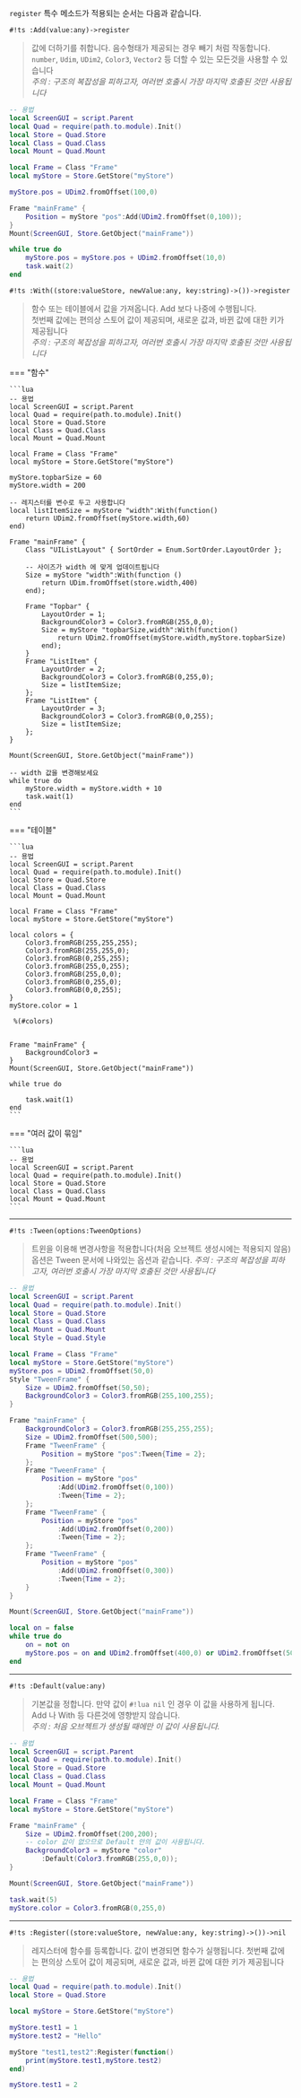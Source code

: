 
`register` 특수 메소드가 적용되는 순서는 다음과 같습니다.  

`#!ts :Add(value:any)->register`
> 값에 더하기를 취합니다. 음수형태가 제공되는 경우 빼기 처럼 작동합니다.  
> `number`, `Udim`, `UDim2`, `Color3`, `Vector2` 등 더할 수 있는 모든것을 사용할 수 있습니다  
> *주의 : 구조의 복잡성을 피하고자, 여러번 호출시 가장 마지막 호출된 것만 사용됩니다*

```lua
-- 용법
local ScreenGUI = script.Parent
local Quad = require(path.to.module).Init()
local Store = Quad.Store
local Class = Quad.Class
local Mount = Quad.Mount

local Frame = Class "Frame"
local myStore = Store.GetStore("myStore")

myStore.pos = UDim2.fromOffset(100,0)

Frame "mainFrame" {
    Position = myStore "pos":Add(UDim2.fromOffset(0,100));
}
Mount(ScreenGUI, Store.GetObject("mainFrame"))

while true do
    myStore.pos = myStore.pos + UDim2.fromOffset(10,0)
    task.wait(2)
end
```

`#!ts :With((store:valueStore, newValue:any, key:string)->())->register`  
> 함수 또는 테이블에서 값을 가져옵니다. Add 보다 나중에 수행됩니다.  
> 첫번째 값에는 편의상 스토어 값이 제공되며, 새로운 값과, 바뀐 값에 대한 키가 제공됩니다  
> *주의 : 구조의 복잡성을 피하고자, 여러번 호출시 가장 마지막 호출된 것만 사용됩니다*

=== "함수"

    ```lua
    -- 용법
    local ScreenGUI = script.Parent
    local Quad = require(path.to.module).Init()
    local Store = Quad.Store
    local Class = Quad.Class
    local Mount = Quad.Mount

    local Frame = Class "Frame"
    local myStore = Store.GetStore("myStore")

    myStore.topbarSize = 60
    myStore.width = 200

    -- 레지스터를 변수로 두고 사용합니다
    local listItemSize = myStore "width":With(function()
        return UDim2.fromOffset(myStore.width,60)
    end)

    Frame "mainFrame" {
        Class "UIListLayout" { SortOrder = Enum.SortOrder.LayoutOrder };

        -- 사이즈가 width 에 맞게 업데이트됩니다
        Size = myStore "width":With(function ()
            return UDim.fromOffset(store.width,400)
        end);

        Frame "Topbar" {
            LayoutOrder = 1;
            BackgroundColor3 = Color3.fromRGB(255,0,0);
            Size = myStore "topbarSize,width":With(function()
                return UDim2.fromOffset(myStore.width,myStore.topbarSize)
            end);
        }
        Frame "ListItem" {
            LayoutOrder = 2;
            BackgroundColor3 = Color3.fromRGB(0,255,0);
            Size = listItemSize;
        };
        Frame "ListItem" {
            LayoutOrder = 3;
            BackgroundColor3 = Color3.fromRGB(0,0,255);
            Size = listItemSize;
        };
    }

    Mount(ScreenGUI, Store.GetObject("mainFrame"))

    -- width 값을 변경해보세요
    while true do
        myStore.width = myStore.width + 10
        task.wait(1)
    end
    ```

=== "테이블"

    ```lua
    -- 용법
    local ScreenGUI = script.Parent
    local Quad = require(path.to.module).Init()
    local Store = Quad.Store
    local Class = Quad.Class
    local Mount = Quad.Mount

    local Frame = Class "Frame"
    local myStore = Store.GetStore("myStore")

    local colors = {
        Color3.fromRGB(255,255,255);
        Color3.fromRGB(255,255,0);
        Color3.fromRGB(0,255,255);
        Color3.fromRGB(255,0,255);
        Color3.fromRGB(255,0,0);
        Color3.fromRGB(0,255,0);
        Color3.fromRGB(0,0,255);
    }
    myStore.color = 1

     %(#colors)


    Frame "mainFrame" {
        BackgroundColor3 = 
    }
    Mount(ScreenGUI, Store.GetObject("mainFrame"))
    
    while true do

        task.wait(1)
    end
    ```

=== "여러 값이 묶임"

    ```lua
    -- 용법
    local ScreenGUI = script.Parent
    local Quad = require(path.to.module).Init()
    local Store = Quad.Store
    local Class = Quad.Class
    local Mount = Quad.Mount
    ```

---

`#!ts :Tween(options:TweenOptions)`  
> 트윈을 이용해 변경사항을 적용합니다(처음 오브젝트 생성시에는 적용되지 않음) 옵션은 Tween 문서에 나와있는 옵션과 같습니다.
> *주의 : 구조의 복잡성을 피하고자, 여러번 호출시 가장 마지막 호출된 것만 사용됩니다*

```lua
-- 용법
local ScreenGUI = script.Parent
local Quad = require(path.to.module).Init()
local Store = Quad.Store
local Class = Quad.Class
local Mount = Quad.Mount
local Style = Quad.Style

local Frame = Class "Frame"
local myStore = Store.GetStore("myStore")
myStore.pos = UDim2.fromOffset(50,0)
Style "TweenFrame" {
    Size = UDim2.fromOffset(50,50);
    BackgroundColor3 = Color3.fromRGB(255,100,255);
}

Frame "mainFrame" {
    BackgroundColor3 = Color3.fromRGB(255,255,255);
    Size = UDim2.fromOffset(500,500);
    Frame "TweenFrame" {
        Position = myStore "pos":Tween{Time = 2};
    };
    Frame "TweenFrame" {
        Position = myStore "pos"
            :Add(UDim2.fromOffset(0,100))
            :Tween{Time = 2};
    };
    Frame "TweenFrame" {
        Position = myStore "pos"
            :Add(UDim2.fromOffset(0,200))
            :Tween{Time = 2};
    };
    Frame "TweenFrame" {
        Position = myStore "pos"
            :Add(UDim2.fromOffset(0,300))
            :Tween{Time = 2};
    }
}

Mount(ScreenGUI, Store.GetObject("mainFrame"))

local on = false
while true do
    on = not on
    myStore.pos = on and UDim2.fromOffset(400,0) or UDim2.fromOffset(50,0)
end
```

---

`#!ts :Default(value:any)`  
> 기본값을 정합니다. 만약 값이 `#!lua nil` 인 경우 이 값을 사용하게 됩니다. Add 나 With 등 다른것에 영향받지 않습니다.  
> *주의 : 처음 오브젝트가 생성될 때에만 이 값이 사용됩니다.*

```lua
-- 용법
local ScreenGUI = script.Parent
local Quad = require(path.to.module).Init()
local Store = Quad.Store
local Class = Quad.Class
local Mount = Quad.Mount

local Frame = Class "Frame"
local myStore = Store.GetStore("myStore")

Frame "mainFrame" {
    Size = UDim2.fromOffset(200,200);
    -- color 값이 없으므로 Default 안의 값이 사용됩니다.
    BackgroundColor3 = myStore "color"
        :Default(Color3.fromRGB(255,0,0));
}

Mount(ScreenGUI, Store.GetObject("mainFrame"))

task.wait(5)
myStore.color = Color3.fromRGB(0,255,0)
```

---

`#!ts :Register((store:valueStore, newValue:any, key:string)->())->nil`  
> 레지스터에 함수를 등록합니다. 값이 변경되면 함수가 실행됩니다. 첫번째 값에는 편의상 스토어 값이 제공되며, 새로운 값과, 바뀐 값에 대한 키가 제공됩니다  
```lua
-- 용법
local Quad = require(path.to.module).Init()
local Store = Quad.Store

local myStore = Store.GetStore("myStore")

myStore.test1 = 1
myStore.test2 = "Hello"

myStore "test1,test2":Register(function()
    print(myStore.test1,myStore.test2)
end)

myStore.test1 = 2
```

